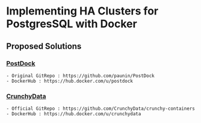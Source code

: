 # Implementing HA Clusters for PostgresSQL with Docker

## Proposed Solutions
### [PostDock](./PostDock)
    - Original GitRepo : https://github.com/paunin/PostDock 
    - DockerHub : https://hub.docker.com/u/postdock 
### [CrunchyData]()
    - Official GitRepo : https://github.com/CrunchyData/crunchy-containers
    - DockerHub : https://hub.docker.com/u/crunchydata
